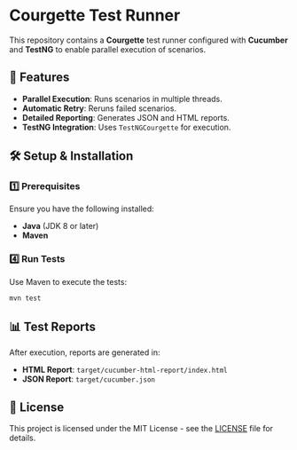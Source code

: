 # Courgette Test Runner   

This repository contains a **Courgette** test runner configured with **Cucumber** and **TestNG** to enable parallel execution of scenarios.

## 🚀 Features
- **Parallel Execution**: Runs scenarios in multiple threads.
- **Automatic Retry**: Reruns failed scenarios.
- **Detailed Reporting**: Generates JSON and HTML reports.
- **TestNG Integration**: Uses `TestNGCourgette` for execution.

## 🛠️ Setup & Installation

### 1️⃣ Prerequisites
Ensure you have the following installed:
- **Java** (JDK 8 or later)
- **Maven**


### 4️⃣ Run Tests
Use Maven to execute the tests:

```sh
mvn test
```

## 📊 Test Reports
After execution, reports are generated in:
- **HTML Report**: `target/cucumber-html-report/index.html`
- **JSON Report**: `target/cucumber.json`

## 📜 License
This project is licensed under the MIT License - see the [LICENSE](LICENSE) file for details.

